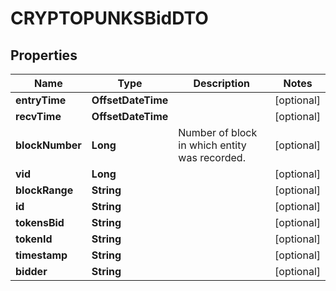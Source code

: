

# CRYPTOPUNKSBidDTO


## Properties

| Name | Type | Description | Notes |
|------------ | ------------- | ------------- | -------------|
|**entryTime** | **OffsetDateTime** |  |  [optional] |
|**recvTime** | **OffsetDateTime** |  |  [optional] |
|**blockNumber** | **Long** | Number of block in which entity was recorded. |  [optional] |
|**vid** | **Long** |  |  [optional] |
|**blockRange** | **String** |  |  [optional] |
|**id** | **String** |  |  [optional] |
|**tokensBid** | **String** |  |  [optional] |
|**tokenId** | **String** |  |  [optional] |
|**timestamp** | **String** |  |  [optional] |
|**bidder** | **String** |  |  [optional] |



